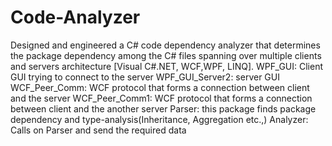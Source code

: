 Code-Analyzer
=============
Designed and engineered a C# code dependency analyzer that determines the
package dependency among the C# files spanning over multiple clients and servers architecture 
[Visual C#.NET, WCF,WPF, LINQ].
WPF_GUI: Client GUI trying to connect to the server
WPF_GUI_Server2: server GUI
WCF_Peer_Comm: WCF protocol that forms a connection between client and the server
WCF_Peer_Comm1: WCF protocol that forms a connection between client and the another server
Parser: this package finds package dependency and type-analysis(Inheritance, Aggregation etc.,)
Analyzer: Calls on Parser and send the required data


